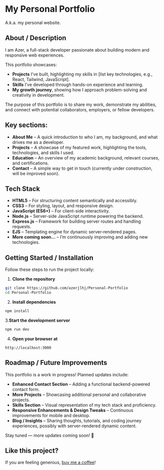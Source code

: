 # My Personal Portfolio 
A.k.a. my personal website.

## About / Description
I am Azer, a full-stack developer passionate about building modern and responsive web experiences.  

This portfolio showcases:
- **Projects** I’ve built, highlighting my skills in [list key technologies, e.g., React, Tailwind, JavaScript].  
- **Skills** I’ve developed through hands-on experience and learning.  
- **My growth journey**, showing how I approach problem-solving and creativity in development.  

The purpose of this portfolio is to share my work, demonstrate my abilities, and connect with potential collaborators, employers, or fellow developers.

## Key sections: 
- **About Me** – A quick introduction to who I am, my background, and what drives me as a developer.  
- **Projects** – A showcase of my featured work, highlighting the tools, technologies, and skills I used.  
- **Education** – An overview of my academic background, relevant courses, and certifications.  
- **Contact** – A simple way to get in touch (currently under construction, will be improved soon).  

## Tech Stack
- **HTML5** – For structuring content semantically and accessibly.  
- **CSS3** – For styling, layout, and responsive design.  
- **JavaScript (ES6+)** – For client-side interactivity.  
- **Node.js** – Server-side JavaScript runtime powering the backend.  
- **Express.js** – Framework for building server routes and handling requests.  
- **EJS** – Templating engine for dynamic server-rendered pages.  
- **More coming soon…** – I’m continuously improving and adding new technologies.

## Getting Started / Installation

Follow these steps to run the project locally:

1. **Clone the repository**
```bash
git clone https://github.com/azerjlhj/Personal-Portfolio
cd Personal-Portfolio
```

2. **Install dependencies**
```bash
npm install
```
   
3.**Start the development server** 
```bash
npm run dev
```
   
4. **Open your browser at**
```arduino
http://localhost:3000
```

## Roadmap / Future Improvements

This portfolio is a work in progress! Planned updates include:

- **Enhanced Contact Section** – Adding a functional backend-powered contact form.  
- **More Projects** – Showcasing additional personal and collaborative projects.  
- **Skills Section** – Visual representation of my tech stack and proficiency.  
- **Responsive Enhancements & Design Tweaks** – Continuous improvements for mobile and desktop.  
- **Blog / Insights** – Sharing thoughts, tutorials, and coding journey experiences, possibly with server-rendered dynamic content.

Stay tuned — more updates coming soon! 🚀

## Like this project?

If you are feeling generous, [buy me a coffee](https://buymeacoffee.com/azerjlhj)!

